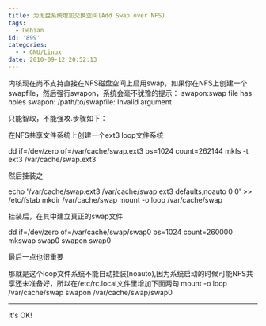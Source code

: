 ```yaml
---
title: 为无盘系统增加交换空间(Add Swap over NFS)
tags:
  - Debian
id: '899'
categories:
  - - GNU/Linux
date: 2010-09-12 20:52:13
---
```


内核现在尚不支持直接在NFS磁盘空间上启用swap，如果你在NFS上创建一个swapfile，然后强行swapon，系统会毫不犹豫的提示：
swapon:swap file has holes
swapon: /path/to/swapfile: Invalid argument
<!-- more -->
只能智取，不能强攻.步骤如下：

在NFS共享文件系统上创建一个ext3 loop文件系统

dd if=/dev/zero of=/var/cache/swap.ext3 bs=1024 count=262144
mkfs -t ext3 /var/cache/swap.ext3

然后挂装之

echo '/var/cache/swap.ext3 /var/cache/swap ext3 defaults,noauto 0 0' >> /etc/fstab
mkdir /var/cache/swap
mount -o loop /var/cache/swap

挂装后，在其中建立真正的swap文件

dd if=/dev/zero of=/var/cache/swap/swap0 bs=1024 count=260000
mkswap swap0
swapon swap0

最后一点也很重要

那就是这个loop文件系统不能自动挂装(noauto),因为系统启动的时候可能NFS共享还未准备好，所以在/etc/rc.local文件里增加下面两句
mount -o loop /var/cache/swap
swapon /var/cache/swap/swap0

---
It's OK!